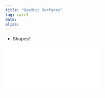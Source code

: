 ```yaml
---
title: "Quadric Surfaces"
tag: calc3
date: 
alias:
---
```


- Shapes!

![quadric_surfaces](Calculus/attachments/quadric_surfaces.pdf)